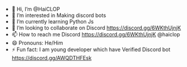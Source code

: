 - 👋 Hi, I’m @HaiCLOP
- 👀 I’m interested in Making discord bots
- 🌱 I’m currently learning Python Js
- 💞️ I’m looking to collaborate on Discord https://discord.gg/6WKthUjnjK
- 📫 How to reach me Discord https://discord.gg/6WKthUjnjK @haiclop
- 😄 Pronouns: He/Him
- ⚡ Fun fact: I am young developer which have Verified Discord bot https://discord.gg/AWQDTHFEsk

<!---
HaiCLOP/HaiCLOP is a ✨ special ✨ repository because its `README.md` (this file) appears on your GitHub profile.
You can click the Preview link to take a look at your changes.
--->

